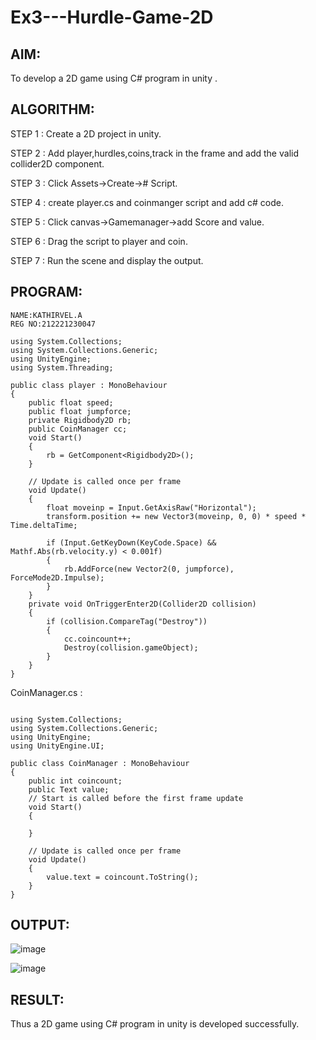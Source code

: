 # Ex3---Hurdle-Game-2D

## AIM:
To develop a 2D game using C# program in unity .



## ALGORITHM:

STEP 1 :
Create a 2D project in unity.

STEP 2 :
Add player,hurdles,coins,track in the frame and add the valid collider2D component.

STEP 3 :
Click Assets->Create-># Script.

STEP 4 :
create player.cs and coinmanger script and add c# code.

STEP 5 :
Click canvas->Gamemanager->add Score and value.

STEP 6 :
Drag the script to player and coin.

STEP 7 :
Run the scene and display the output.




## PROGRAM:

```
NAME:KATHIRVEL.A
REG NO:212221230047
```
```
using System.Collections;
using System.Collections.Generic;
using UnityEngine;
using System.Threading;

public class player : MonoBehaviour
{
    public float speed;
    public float jumpforce;
    private Rigidbody2D rb;
    public CoinManager cc;
    void Start()
    {
        rb = GetComponent<Rigidbody2D>();
    }

    // Update is called once per frame
    void Update()
    {
        float moveinp = Input.GetAxisRaw("Horizontal");
        transform.position += new Vector3(moveinp, 0, 0) * speed * Time.deltaTime;

        if (Input.GetKeyDown(KeyCode.Space) && Mathf.Abs(rb.velocity.y) < 0.001f)
        {
            rb.AddForce(new Vector2(0, jumpforce), ForceMode2D.Impulse);
        }
    }
    private void OnTriggerEnter2D(Collider2D collision)
    {
        if (collision.CompareTag("Destroy"))
        {
            cc.coincount++;
            Destroy(collision.gameObject);
        }
    }
}
```



CoinManager.cs :

```

using System.Collections;
using System.Collections.Generic;
using UnityEngine;
using UnityEngine.UI;

public class CoinManager : MonoBehaviour
{
    public int coincount;
    public Text value;
    // Start is called before the first frame update
    void Start()
    {
        
    }

    // Update is called once per frame
    void Update()
    {
        value.text = coincount.ToString(); 
    }
}
```
## OUTPUT:


![image](https://github.com/KathirvelAIDS/Ex3---Hurdle-Game-2D/assets/94911373/a3715467-18f2-4b4f-b735-c4d15f4cd08c)

![image](https://github.com/KathirvelAIDS/Ex3---Hurdle-Game-2D/assets/94911373/e79a7789-3b24-402b-ac9d-e16c7109ccc2)



## RESULT:



Thus a 2D game using C# program in unity is developed successfully.
